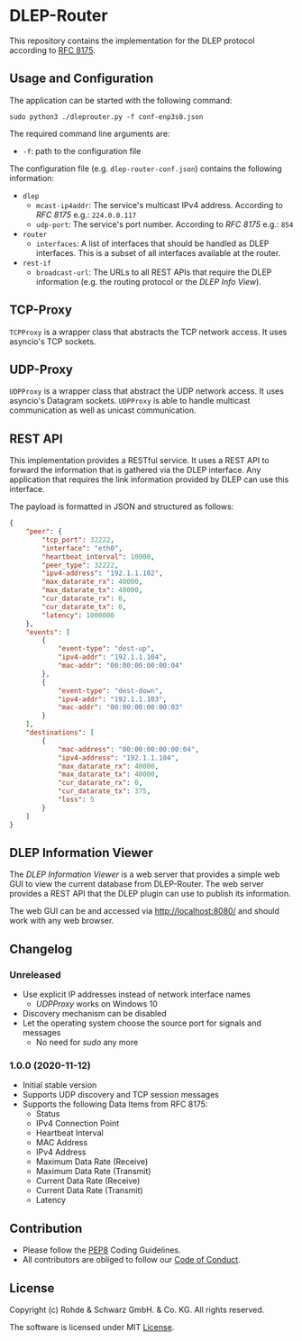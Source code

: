 # DLEP-Router

This repository contains the implementation for the DLEP protocol according to
[RFC 8175](https://datatracker.ietf.org/doc/rfc8175/).

## Usage and Configuration

The application can be started with the following command:

```
sudo python3 ./dleprouter.py -f conf-enp3s0.json
```

The required command line arguments are:

- `-f`: path to the configuration file

The configuration file (e.g. `dlep-router-conf.json`) contains the following
information:

- `dlep`
  - `mcast-ip4addr`: The service's multicast IPv4 address.
    According to *RFC 8175* e.g.: `224.0.0.117`
  - `udp-port`: The service's port number. According to *RFC 8175* e.g.: `854`
- `router`
  - `interfaces`: A list of interfaces that should be handled as DLEP interfaces.
    This is a subset of all interfaces available at the router.
- `rest-if`
  - `broadcast-url`: The URLs to all REST APIs that require the DLEP information
    (e.g. the routing protocol or the *DLEP Info View*).

## TCP-Proxy

`TCPProxy` is a wrapper class that abstracts the TCP network access. It uses
asyncio's TCP sockets.

## UDP-Proxy

`UDPProxy` is a wrapper class that abstract the UDP network access. It uses
asyncio's Datagram sockets. `UDPProxy` is able to handle multicast communication
as well as unicast communication.

## REST API

This implementation provides a RESTful service. It uses a REST API to forward
the information that is gathered via the DLEP interface. Any application that
requires the link information provided by DLEP can use this interface.

The payload is formatted in JSON and structured as follows:

```json
{
    "peer": {
        "tcp_port": 32222,
        "interface": "eth0",
        "heartbeat_interval": 10000,
        "peer_type": 32222,
        "ipv4-address": "192.1.1.102",
        "max_datarate_rx": 40000,
        "max_datarate_tx": 40000,
        "cur_datarate_rx": 0,
        "cur_datarate_tx": 0,
        "latency": 1000000
    },
    "events": [
        {
            "event-type": "dest-up",
            "ipv4-addr": "192.1.1.104",
            "mac-addr": "00:00:00:00:00:04"
        },
        {
            "event-type": "dest-down",
            "ipv4-addr": "192.1.1.103",
            "mac-addr": "00:00:00:00:00:03"
        }
    ],
    "destinations": [
        {
            "mac-address": "00:00:00:00:00:04",
            "ipv4-address": "192.1.1.104",
            "max_datarate_rx": 40000,
            "max_datarate_tx": 40000,
            "cur_datarate_rx": 0,
            "cur_datarate_tx": 375,
            "loss": 5
        }
    ]
}
```

## DLEP Information Viewer

The *DLEP Information Viewer* is a web server that provides a simple web GUI to
view the current database from DLEP-Router. The web server provides a REST API
that the DLEP plugin can use to publish its information.

The web GUI can be and accessed via <http://localhost:8080/> and should work
with any web browser.

## Changelog

### Unreleased

- Use explicit IP addresses instead of network interface names
  + *UDPProxy* works on Windows 10
- Discovery mechanism can be disabled
- Let the operating system choose the source port for signals and messages
  + No need for *sudo* any more

### 1.0.0 (2020-11-12)

- Initial stable version
- Supports UDP discovery and TCP session messages
- Supports the following Data Items from RFC 8175:
  + Status
  + IPv4 Connection Point
  + Heartbeat Interval
  + MAC Address
  + IPv4 Address
  + Maximum Data Rate (Receive)
  + Maximum Data Rate (Transmit)
  + Current Data Rate (Receive)
  + Current Data Rate (Transmit)
  + Latency

## Contribution

- Please follow the [PEP8](https://www.python.org/dev/peps/pep-0008/) Coding
  Guidelines.
- All contributors are obliged to follow our
  [Code of Conduct](https://github.com/Rohde-Schwarz/rohde-schwarz/blob/master/code-of-conduct.md).

## License

Copyright (c) Rohde & Schwarz GmbH. & Co. KG. All rights reserved.

The software is licensed under MIT [License](./LICENSE).


